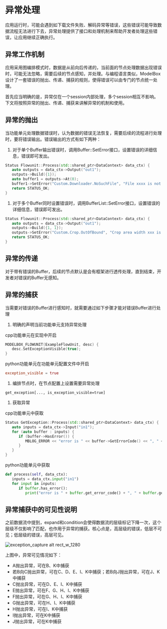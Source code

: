 # 异常处理

应用运行时，可能会遇到如下载文件失败、解码异常等错误，这些错误可能导致数据流程无法进行下去，异常处理提供了接口和处理机制来帮助开发者处理这些错误，让应用继续正确执行。

## 异常工作机制

应用采用图编排模式时，数据是从前向后传递的，当前面的节点处理数据出现错误时，可能无法忽略，需要后续的节点感知，并处理。与编程语言类似，ModelBox设计了一套错误的抛出、传递、捕获的规则，使得错误可以由专门的节点统一处理。

首先应当明确的是，异常仅在一个session内部处理，多个session相互不影响。下文将按照异常的抛出、传递、捕获来讲解异常的机制和使用。

## 异常的抛出

当功能单元处理数据错误时，认为数据的错误无法恢复，需要后续的流程进行处理时，要将错误输出。错误输出的方式有如下两种：

1. 对于单个Buffer输出错误时，调用Buffer::SetError接口，设置错误的详细信息，错误即可发出。
```cpp
Status Flowunit::Process(std::shared_ptr<DataContext> data_ctx) {
   auto outputs = data_ctx->Output("out1");
   outputs->Build({1});
   auto buffer1 = outputs->At(0);
   buffer1->SetError("Custom.Downloader.NoSuchFile", "File xxxx is not exist");
   return STATUS_OK;
}
```

1. 对于多个Buffer同时设置错误时，调用BufferList::SetError接口，设置错误的详细信息，错误即可发出。
```cpp
Status Flowunit::Process(std::shared_ptr<DataContext> data_ctx) {
   auto outputs = data_ctx->Output("out1");
   outputs->Build({1, 1});
   outputs->SetError("Custom.Crop.OutOfBound", "Crop area width xxx is great than image width xxx");
   return STATUS_OK;
}
```

## 异常的传递

对于带有错误的Buffer，后续的节点默认是会有框架进行透传处理，直到结束，开发者对错误的Buffer无感知。

## 异常的捕获

当需要对错误的Buffer进行感知时，就需要通过如下步骤才能对错误Buffer进行处理

1. 明确的声明当前功能单元支持异常处理

cpp功能单元在实现中开启
```cpp
MODELBOX_FLOWUNIT(ExampleFlowUnit, desc) {
   desc.SetExceptionVisible(true);
}
```

python功能单元在功能单元配置文件中开启
```toml
exception_visible = true
```

1. 编排节点时，在节点配置上设置需要异常处理
```graphviz
get_exception[..., is_exception_visible=true]
```

1. 获取异常

cpp功能单元中获取
```cpp
Status GetException::Process(std::shared_ptr<DataContext> data_ctx) {
   auto inputs = data_ctx->Input("in1");
   for (auto buffer : inputs) {
      if (buffer->HasError()) {
         MBLOG_ERROR << "error is " << buffer->GetErrorCode() << ", " << buffer->GetErrorMsg();
      }
   }
}
```

python功能单元中获取
```python
def process(self, data_ctx):
   inputs = data_ctx.input("in1")
   for input in inputs:
      if buffer.has_error():
         print("error is " + buffer.get_error_code() + ", " + buffer.get_error_msg())
```

## 异常捕获中的可见性说明

之前数据流中提到，expand和condition会使得数据流的层级标记下降一次，这个层级不仅影响了匹配，也作用于异常的捕获。核心点是，高层级的错误，低层不可见；低层级的错误，高层可见。

![exception_capture alt rect_w_1280](../../assets/images/figure/conception-feature/features/exception_capture.png)

上图中，异常可见情况如下：
* A抛出异常，可在B、K中捕获
* 若B向C抛出异常，可在C、D、E、I、K中捕获；若B向J抛出异常，可在J、K中捕获
* C抛出异常，可在D、E、I、K中捕获
* E抛出异常，可在F、G、H、I、K中捕获
* F抛出异常，可在G、H、I、K中捕获
* G抛出异常，可在H、I、K中捕获
* H抛出异常，可在I、K中捕获
* I抛出异常，可在K中捕获
* J抛出异常，可在K中捕获